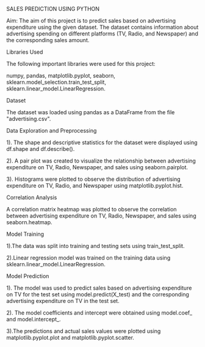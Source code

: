 SALES PREDICTION USING PYTHON

Aim: The aim of this project is to predict sales based on advertising expenditure using the given dataset. The dataset contains information about advertising spending on different platforms (TV, Radio, and Newspaper) and the corresponding sales amount.

Libraries Used

The following important libraries were used for this project:

numpy,
pandas,
matplotlib.pyplot,
seaborn,
sklearn.model_selection.train_test_split,
sklearn.linear_model.LinearRegression.

Dataset

The dataset was loaded using pandas as a DataFrame from the file "advertising.csv".

Data Exploration and Preprocessing

1). The shape and descriptive statistics for the dataset were displayed using df.shape and df.describe().

2). A pair plot was created to visualize the relationship between advertising expenditure on TV, Radio, Newspaper, and sales using seaborn.pairplot.

3). Histograms were plotted to observe the distribution of advertising expenditure on TV, Radio, and Newspaper using matplotlib.pyplot.hist.


Correlation Analysis

A correlation matrix heatmap was plotted to observe the correlation between advertising expenditure on TV, Radio, Newspaper, and sales using seaborn.heatmap.


Model Training

1).The data was split into training and testing sets using train_test_split.

2).Linear regression model was trained on the training data using sklearn.linear_model.LinearRegression.


Model Prediction


1). The model was used to predict sales based on advertising expenditure on TV for the test set using model.predict(X_test) and the corresponding advertising expenditure on TV in the test set.

2). The model coefficients and intercept were obtained using model.coef_ and model.intercept_.

3).The predictions and actual sales values were plotted using matplotlib.pyplot.plot and matplotlib.pyplot.scatter.








